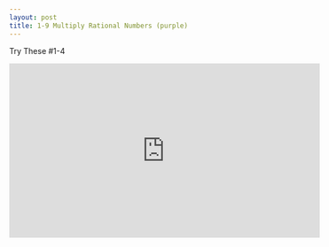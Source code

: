 ```yaml
---
layout: post
title: 1-9 Multiply Rational Numbers (purple)
---
```

Try These #1-4
<iframe width="560" height="315" src="https://www.youtube.com/embed/S-yuj1GeNbA" frameborder="0" allowfullscreen></iframe>
